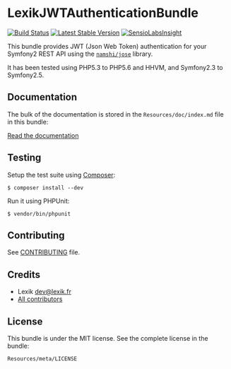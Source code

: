 LexikJWTAuthenticationBundle
============================

[![Build Status](https://travis-ci.org/lexik/LexikJWTAuthenticationBundle.svg?branch=master)](https://travis-ci.org/lexik/LexikJWTAuthenticationBundle)
[![Latest Stable Version](https://poser.pugx.org/lexik/jwt-authentication-bundle/v/stable.svg)](https://packagist.org/packages/lexik/jwt-authentication-bundle)
[![SensioLabsInsight](https://insight.sensiolabs.com/projects/67573b6f-e182-4394-b26a-649c323784f6/mini.png)](https://insight.sensiolabs.com/projects/67573b6f-e182-4394-b26a-649c323784f6)

This bundle provides JWT (Json Web Token) authentication for your Symfony2 REST API using the [`namshi/jose`](https://github.com/namshi/jose) library.

It has been tested using PHP5.3 to PHP5.6 and HHVM, and Symfony2.3 to Symfony2.5.

Documentation
-------------

The bulk of the documentation is stored in the `Resources/doc/index.md` file in this bundle:

[Read the documentation](Resources/doc/index.md)

Testing
-------

Setup the test suite using [Composer](http://getcomposer.org/):

    $ composer install --dev

Run it using PHPUnit:

    $ vendor/bin/phpunit

Contributing
------------

See [CONTRIBUTING](CONTRIBUTING.md) file.


Credits
-------

* Lexik <dev@lexik.fr>
* [All contributors](https://github.com/lexik/LexikJWTAuthenticationBundle/graphs/contributors)

License
-------

This bundle is under the MIT license. See the complete license in the bundle:

    Resources/meta/LICENSE
